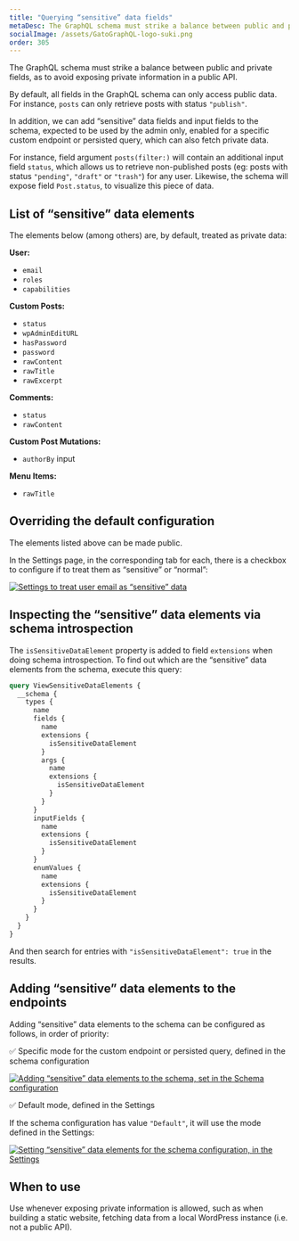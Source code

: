 ```yaml
---
title: "Querying “sensitive” data fields"
metaDesc: The GraphQL schema must strike a balance between public and private fields, as to avoid exposing private information in a public API.
socialImage: /assets/GatoGraphQL-logo-suki.png
order: 305
---
```


The GraphQL schema must strike a balance between public and private fields, as to avoid exposing private information in a public API.

By default, all fields in the GraphQL schema can only access public data. For instance, `posts` can only retrieve posts with status `"publish"`.

In addition, we can add “sensitive” data fields and input fields to the schema, expected to be used by the admin only, enabled for a specific custom endpoint or persisted query, which can also fetch private data.

For instance, field argument `posts(filter:)` will contain an additional input field `status`, which allows us to retrieve non-published posts (eg: posts with status `"pending"`, `"draft"` or `"trash"`) for any user. Likewise, the schema will expose field `Post.status`, to visualize this piece of data.

## List of “sensitive” data elements

The elements below (among others) are, by default, treated as private data:

**User:**

- `email`
- `roles`
- `capabilities`

**Custom Posts:**

- `status`
- `wpAdminEditURL`
- `hasPassword`
- `password`
- `rawContent`
- `rawTitle`
- `rawExcerpt`

**Comments:**

- `status`
- `rawContent`

**Custom Post Mutations:**

- `authorBy` input

**Menu Items:**

- `rawTitle`

## Overriding the default configuration

The elements listed above can be made public.

In the Settings page, in the corresponding tab for each, there is a checkbox to configure if to treat them as “sensitive” or “normal”:

<div class="img-width-1024" markdown=1>

<a href="/assets/guides/upstream/settings-treat-user-email-as-sensitive-data.png" target="_blank">![Settings to treat user email as “sensitive” data](/assets/guides/upstream/settings-treat-user-email-as-sensitive-data.png "Settings to treat user email as “sensitive” data")</a>

</div>

## Inspecting the “sensitive” data elements via schema introspection

The `isSensitiveDataElement` property is added to field `extensions` when doing schema introspection. To find out which are the “sensitive” data elements from the schema, execute this query:

```graphql
query ViewSensitiveDataElements {
  __schema {
    types {
      name
      fields {
        name
        extensions {
          isSensitiveDataElement
        }
        args {
          name
          extensions {
            isSensitiveDataElement
          }
        }
      }
      inputFields {
        name
        extensions {
          isSensitiveDataElement
        }
      }
      enumValues {
        name
        extensions {
          isSensitiveDataElement
        }
      }
    }
  }
}
```

And then search for entries with `"isSensitiveDataElement": true` in the results.

## Adding “sensitive” data elements to the endpoints

Adding “sensitive” data elements to the schema can be configured as follows, in order of priority:

✅ Specific mode for the custom endpoint or persisted query, defined in the schema configuration

<a href="/assets/guides/upstream/schema-configuration-adding-sensitive-fields-to-schema.png" target="_blank">![Adding “sensitive” data elements to the schema, set in the Schema configuration](/assets/guides/upstream/schema-configuration-adding-sensitive-fields-to-schema.png "Adding “sensitive” data elements to the schema, set in the Schema configuration")</a>

✅ Default mode, defined in the Settings

If the schema configuration has value `"Default"`, it will use the mode defined in the Settings:

<div class="img-width-1024" markdown=1>

<a href="/assets/guides/upstream/settings-schema-expose-sensitive-data-default.png" target="_blank">![Setting “sensitive” data elements for the schema configuration, in the Settings](/assets/guides/upstream/settings-schema-expose-sensitive-data-default.png "Setting “sensitive” data elements for the schema configuration, in the Settings")</a>

</div>

## When to use

Use whenever exposing private information is allowed, such as when building a static website, fetching data from a local WordPress instance (i.e. not a public API).
